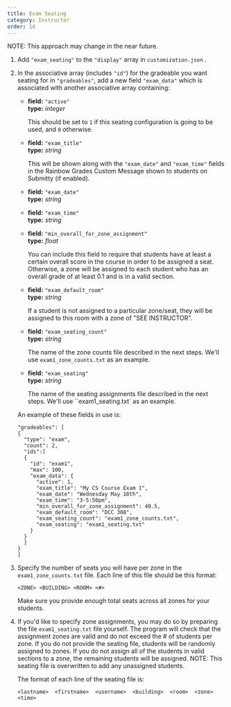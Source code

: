 ```yaml
---
title: Exam Seating
category: Instructor
order: 14
---
```


NOTE: This approach may change in the near future.

1. Add ``"exam_seating"`` to the ``"display"`` array in `customization.json` .

2. In the associative array (includes ``"id"``) for the gradeable you want seating
   for in ``"gradeables"``, add a new field ``"exam_data"`` which is associated with another
   associative array containing:

   * **field:** ``"active"``  
     **type:** _integer_  

     This should be set to `1` if this seating configuration is going to be used, and `0` otherwise.

   * **field:** ``"exam_title"``  
     **type:** _string_  

     This will be shown along with the ``"exam_date"`` and ``"exam_time"`` fields in the Rainbow Grades Custom
     Message shown to students on Submitty (if enabled).

   * **field:** ``"exam_date"``  
     **type:** _string_  

   * **field:** ``"exam_time"``  
     **type:** _string_  

   * **field:** ``"min_overall_for_zone_assignment"``  
     **type:** _float_  

     You can include this field to require that students have at least a certain overall score in the course
     in order to be assigned a seat. Otherwise, a zone will be assigned to each student who has an overall 
     grade of at least 0.1 and is in a valid section.

   * **field:** ``"exam_default_room"``  
     **type:** _string_  

     If a student is not assigned to a particular zone/seat, they will be assigned to this room with a
     zone of "SEE INSTRUCTOR".

   * **field:** ``"exam_seating_count"``  
     **type:** _string_  

     The name of the zone counts file described in the next steps.
     We'll use `exam1_zone_counts.txt` as an example.

   * **field:** ``"exam_seating"``  
     **type:** _string_  

     The name of the seating assignments file described in the next steps.
     We'll use ``exam1_seating.txt` as an example.

   An example of these fields in use is:

   ```
   "gradeables": [
   {
     "type": "exam",
     "count": 2,
     "ids":[
     {
       "id": "exam1",
       "max": 100,
       "exam_data": {
         "active": 1,
         "exam_title": "My CS Course Exam 1",
         "exam_date": "Wednesday May 10th",
         "exam_time": "3-5:50pm",
         "min_overall_for_zone_assignment": 40.5,
         "exam_default_room": "DCC 308",
         "exam_seating_count": "exam1_zone_counts.txt",
         "exam_seating": "exam1_seating.txt"
       }
     }
     ]
   }
   ]
   ```

3. Specify the number of seats you will have per zone in the
   `exam1_zone_counts.txt` file.  Each line of this file should
   be this format:

   ```
   <ZONE> <BUILDING> <ROOM> <#>
   ```

   Make sure you provide enough total seats across all zones for
   your students.


4. If you'd like to specify zone assignments, you may do so by
   preparing the file `exam1_seating.txt` file yourself.  The
   program will check that the assignment zones are valid and do
   not exceed the # of students per zone.  If you do not provide
   the seating file, students will be randomly assigned to zones.
   If you do not assign all of the students in valid sections to a
   zone, the remaining students will be assigned.  NOTE: This
   seating file is overwritten to add any unassigned students.

   The format of each line of the seating file is:
   
   ```
   <lastname>  <firstname>  <username>  <building>  <room>  <zone>  <time>
   ```
